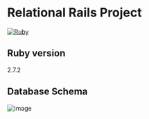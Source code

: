 # Relational Rails Project

[![Ruby](https://github.com/tjroeder/relational_rails/actions/workflows/tests.yml/badge.svg)](https://github.com/tjroeder/relational_rails/actions/workflows/tests.yml)

## Ruby version
2.7.2

## Database Schema
![image](https://user-images.githubusercontent.com/78194232/144355664-0c073ec2-161e-4dde-8569-1324766d7bc3.png)

<!--
* System dependencies

* Configuration

* Database creation

* Database initialization

* How to run the test suite

* Services (job queues, cache servers, search engines, etc.)

* Deployment instructions
-->
